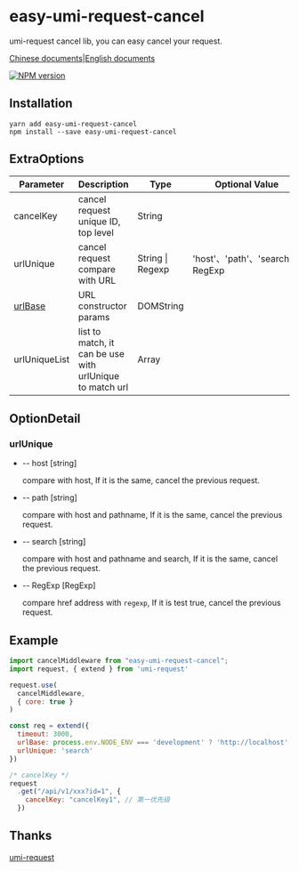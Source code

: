 # easy-umi-request-cancel

umi-request cancel lib, you can easy cancel your request.

[Chinese documents](https://github.com/itkui/easy-umi-request-cancel/blob/master/README.md)|[English documents](https://github.com/itkui/easy-umi-request-cancel/blob/master/en.README.md)

[![NPM version](https://img.shields.io/badge/npm-v1.1.1-blue?style=flat)](https://www.npmjs.com/package/easy-umi-request-cancel)

## Installation

```shell
yarn add easy-umi-request-cancel
npm install --save easy-umi-request-cancel
```

## ExtraOptions

| Parameter                                                           | Description                                              | Type             | Optional Value                   | Default Value          |
| ------------------------------------------------------------------- | -------------------------------------------------------- | ---------------- | -------------------------------- | ---------------------- |
| cancelKey                                                           | cancel request unique ID, top level                      | String           |                                  |                        |
| urlUnique                                                           | cancel request compare with URL                          | String \| Regexp | 'host'、'path'、'search'、RegExp |                        |
| [urlBase](https://developer.mozilla.org/zh-CN/docs/Web/API/URL/URL) | URL constructor params                                   | DOMString        |                                  | window.location.origin |
| urlUniqueList                                                       | list to match, it can be use with urlUnique to match url | Array            |                                  |                        |

## OptionDetail

### urlUnique

- -- host [string]

  compare with host, If it is the same, cancel the previous request.

- -- path [string]

  compare with host and pathname, If it is the same, cancel the previous request.

- -- search [string]

  compare with host and pathname and search, If it is the same, cancel the previous request.

- -- RegExp [RegExp]

  compare href address with `regexp`, If it is test true, cancel the previous request.

## Example

```javascript
import cancelMiddleware from "easy-umi-request-cancel";
import request, { extend } from 'umi-request'

request.use(
  cancelMiddleware,
  { core: true }
)

const req = extend({
  timeout: 3000,
  urlBase: process.env.NODE_ENV === 'development' ? 'http://localhost': ''
  urlUnique: 'search'
})

/* cancelKey */
request
  .get("/api/v1/xxx?id=1", {
    cancelKey: "cancelKey1", // 第一优先级
  })
```

## Thanks

[umi-request](#https://github.com/umijs/umi-request)
